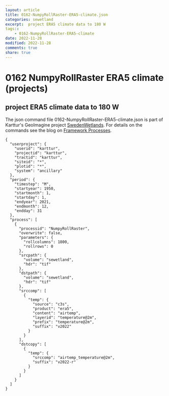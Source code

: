 ```yaml
---
layout: article
title: 0162-NumpyRollRaster-ERA5-climate.json
categories: sewetland
excerpt:  project ERA5 climate data to 180 W
tags:: 
    - 0162-NumpyRollRaster-ERA5-climate
date: 2022-11-28
modified: 2022-11-28
comments: true
share: true
---
```


# 0162 NumpyRollRaster ERA5 climate (projects)

##  project ERA5 climate data to 180 W

The json command file <span class='file'>0162-NumpyRollRaster-ERA5-climate.json</span> is part of Karttur's GeoImagine project [<span class='project'>SwedenWetlands</span>](https://karttur.github.io/geoimagine03-proj-wetland-se/index.html). For details on the commands see the blog on [Framework Processes](https://karttur.github.io/geoimagine03-docs-procpack/).

```
{
  "userproject": {
    "userid": "karttur",
    "projectid": "karttur",
    "tractid": "karttur",
    "siteid": "*",
    "plotid": "*",
    "system": "ancillary"
  },
  "period": {
    "timestep": "M",
    "startyear": 1950,
    "startmonth": 1,
    "startday": 1,
    "endyear": 2021,
    "endmonth": 12,
    "endday": 31
  },
  "process": [
    {
      "processid": "NumpyRollRaster",
      "overwrite": false,
      "parameters": {
        "rollcolumns": 1800,
        "rollrows": 0
      },
      "srcpath": {
        "volume": "sewetland",
        "hdr": "tif"
      },
      "dstpath": {
        "volume": "sewetland",
        "hdr": "tif"
      },
      "srccomp": [
        {
          "temp": {
            "source": "c3s",
            "product": "era5",
            "content": "airtemp",
            "layerid": "temperature@2m",
            "prefix": "temperature@2m",
            "suffix": "v2022"
          }
        }
      ],
      "dstcopy": [
        {
          "temp": {
            "srccomp": "airtemp_temperature@2m",
            "suffix": "v2022-r"
          }
        }
      ]
    }
  ]
}
```
